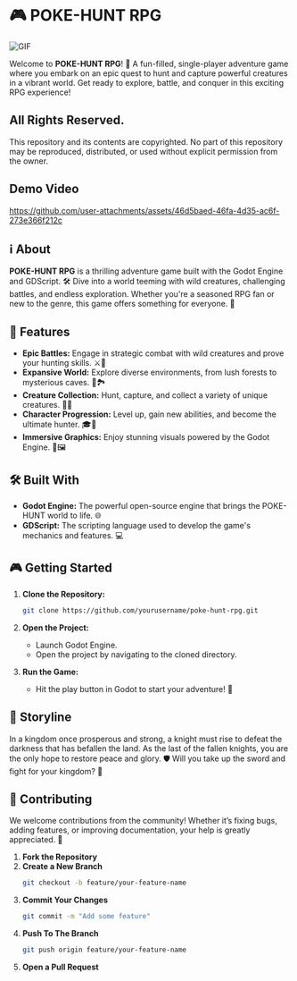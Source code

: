 # 🎮 POKE-HUNT RPG

<img align="middle" alt="GIF" src="https://images-wixmp-ed30a86b8c4ca887773594c2.wixmp.com/f/12cbe8a4-f55c-4b40-85bb-d8e1405e7b84/dex919k-65059397-8304-443b-a63b-1efffd329c4b.gif?token=eyJ0eXAiOiJKV1QiLCJhbGciOiJIUzI1NiJ9.eyJzdWIiOiJ1cm46YXBwOjdlMGQxODg5ODIyNjQzNzNhNWYwZDQxNWVhMGQyNmUwIiwiaXNzIjoidXJuOmFwcDo3ZTBkMTg4OTgyMjY0MzczYTVmMGQ0MTVlYTBkMjZlMCIsIm9iaiI6W1t7InBhdGgiOiJcL2ZcLzEyY2JlOGE0LWY1NWMtNGI0MC04NWJiLWQ4ZTE0MDVlN2I4NFwvZGV4OTE5ay02NTA1OTM5Ny04MzA0LTQ0M2ItYTYzYi0xZWZmZmQzMjljNGIuZ2lmIn1dXSwiYXVkIjpbInVybjpzZXJ2aWNlOmZpbGUuZG93bmxvYWQiXX0.Bz40hW1TYNbqHbpY198IY_SKH__kx2P6bY16YDVx97o" />

Welcome to **POKE-HUNT RPG**! 🌟 A fun-filled, single-player adventure game where you embark on an epic quest to hunt and capture powerful creatures in a vibrant world. Get ready to explore, battle, and conquer in this exciting RPG experience!

## All Rights Reserved.
This repository and its contents are copyrighted. No part of this repository may be reproduced, distributed, or used without explicit permission from the owner.

## Demo Video

https://github.com/user-attachments/assets/46d5baed-46fa-4d35-ac6f-273e366f212c

## ℹ️ About

**POKE-HUNT RPG** is a thrilling adventure game built with the Godot Engine and GDScript. 🛠️ Dive into a world teeming with wild creatures, challenging battles, and endless exploration. Whether you're a seasoned RPG fan or new to the genre, this game offers something for everyone. 🎯

## 🌟 Features

- **Epic Battles:** Engage in strategic combat with wild creatures and prove your hunting skills. ⚔️🐾
- **Expansive World:** Explore diverse environments, from lush forests to mysterious caves. 🌲🏞️
- **Creature Collection:** Hunt, capture, and collect a variety of unique creatures. 🦄🎒
- **Character Progression:** Level up, gain new abilities, and become the ultimate hunter. 🎓💪
- **Immersive Graphics:** Enjoy stunning visuals powered by the Godot Engine. 🎨🖼️

## 🛠️ Built With

- **Godot Engine:** The powerful open-source engine that brings the POKE-HUNT world to life. 🌐
- **GDScript:** The scripting language used to develop the game's mechanics and features. 💻

## 🎮 Getting Started

1. **Clone the Repository:**
   ```bash
   git clone https://github.com/yourusername/poke-hunt-rpg.git
2. **Open the Project:**
   - Launch Godot Engine.
   - Open the project by navigating to the cloned directory.

3. **Run the Game:**
   - Hit the play button in Godot to start your adventure! 🚀

## 📜 Storyline

In a kingdom once prosperous and strong, a knight must rise to defeat the darkness that has befallen the land. As the last of the fallen knights, you are the only hope to restore peace and glory. 🛡️ Will you take up the sword and fight for your kingdom? 🏹

## 🤝 Contributing

We welcome contributions from the community! Whether it’s fixing bugs, adding features, or improving documentation, your help is greatly appreciated. 💪

1. **Fork the Repository**
2. **Create a New Branch**
   ```bash
   git checkout -b feature/your-feature-name
3. **Commit Your Changes**
   ```bash
   git commit -m "Add some feature"
4. **Push To The Branch**
   ```bash
   git push origin feature/your-feature-name
5. **Open a Pull Request**
